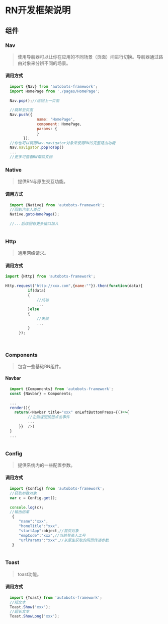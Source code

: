 # RN开发框架说明





## 组件

### Nav
> 使用导航器可以让你在应用的不同场景（页面）间进行切换。导航器通过路由对象来分辨不同的场景。  
 

#### 调用方式
``` javascript
  import {Nav} from 'autobots-framework';
  import HomePage from './pages/HomePage';
  
  Nav.pop();//返回上一页面
  
  //跳转至页面
  Nav.push({
              name: 'HomePage', 
              component: HomePage,
              params: {
              }
        });
  //你也可以调用Nav.navigator对象来使用RN的完整路由功能
  Nav.navigator.popToTop()
  ...
  //更多可查看RN帮助文档
```

### Native
> 提供RN与原生交互功能。  
 
#### 调用方式
``` javascript
  import {Native} from 'autobots-framework';
  //回到汽车人首页
  Native.gotoHomePage();
  
  //...后续回有更多接口加入
   
```

### Http
> 通用网络请求。  
 
#### 调用方式
``` javascript
import {Http} from 'autobots-framework';
  
Http.request("http://xxx.com",{name:""}).then(function(data){
          if(data)
          {
	          //成功
	          ...
          }else
          {
	          //失败
	          ...
          }
      });

   
```


### Components
> 包含一些基础RN组件。  
 
#### Navbar
``` javascript
  import {Components} from 'autobots-framework';
  const {Navbar} = Components;
  
  ...
  render(){
	return(<Navbar title="xxx" onLeftButtonPress={()=>{
		  //左侧返回按钮点击事件
          ...
      }}  />)
  }
  ...
   
```

### Config
> 提供系统内的一些配置参数。  
 
#### 调用方式
``` javascript
  import {Config} from 'autobots-framework';
  //获取参数对象
  var c = Config.get();
  
  console.log(c);
  //输出结果
   {
	  "name":"xxx",
	  "homeTitle":"xxx", 
	  "startApp":object,//首页对象
	  "empCode":"xxx",//当前登录人工号
	  "urlParams":"xxx",//从原生获取的网页传递参数
   }
   
```


### Toast
> toast功能。  
 
#### 调用方式
``` javascript
  import {Toast} from 'autobots-framework';
  //短文本
  Toast.Show('xxx');
  //超长文本
  Toast.ShowLong('xxx');

```
